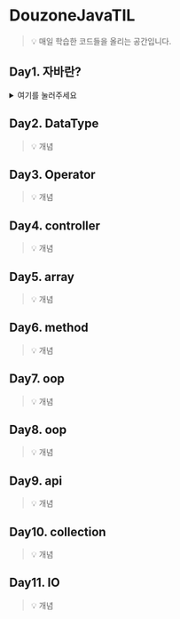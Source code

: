 # DouzoneJavaTIL

> 💡 매일 학습한 코드들을 올리는 공간입니다.

## Day1. 자바란? 

<details>
<summary>여기를 눌러주세요</summary>
<div markdown="1">       
> 💡 개념
>>
</div>
</details>

## Day2. DataType
> 💡 개념
>> 
## Day3. Operator
> 💡 개념
>> 
## Day4. controller
> 💡 개념
>> 
## Day5. array
> 💡 개념
>> 
## Day6. method
> 💡 개념
>> 
## Day7. oop
> 💡 개념
>> 
## Day8. oop
> 💡 개념
>> 
## Day9. api
> 💡 개념
>> 
## Day10. collection
> 💡 개념
>> 
## Day11. IO
> 💡 개념
>> 
